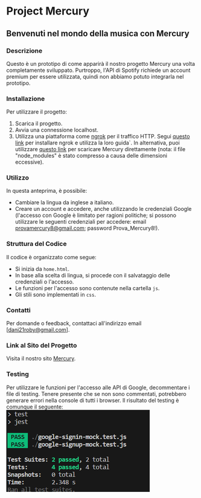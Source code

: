 # Project Mercury

## Benvenuti nel mondo della musica con Mercury

### Descrizione
Questo è un prototipo di come apparirà il nostro progetto Mercury una volta completamente sviluppato. Purtroppo, l'API di Spotify richiede un account premium per essere utilizzata, quindi non abbiamo potuto integrarla nel prototipo.

### Installazione
Per utilizzare il progetto:
1. Scarica il progetto.
2. Avvia una connessione localhost.
3. Utilizza una piattaforma come [ngrok](https://ngrok.com/) per il traffico HTTP. Segui [questo link](https://ngrok.com/download) per installare ngrok e utilizza la loro guida`. In alternativa, puoi utilizzare [questo link](link_a_Mercury) per scaricare Mercury direttamente (nota: il file "node_modules" è stato compresso a causa delle dimensioni eccessive).

### Utilizzo
In questa anteprima, è possibile:
- Cambiare la lingua da inglese a italiano.
- Creare un account e accedere, anche utilizzando le credenziali Google (l'accesso con Google è limitato per ragioni politiche; si possono utilizzare le seguenti credenziali per accedere: email provamercury8@gmail.com; password Prova_Mercury8!).

### Struttura del Codice
Il codice è organizzato come segue:
- Si inizia da `home.html`.
- In base alla scelta di lingua, si procede con il salvataggio delle credenziali o l'accesso.
- Le funzioni per l'accesso sono contenute nella cartella `js`.
- Gli stili sono implementati in `css`.

### Contatti
Per domande o feedback, contattaci all'indirizzo email [dani21roby@gmail.com].

### Link al Sito del Progetto
Visita il nostro sito [Mercury](link_al_sito_del_progetto).

### Testing
Per utilizzare le funzioni per l'accesso alle API di Google, decommentare i file di testing. Tenere presente che se non sono commentati, potrebbero generare errori nella console di tutti i browser. Il risultato del testing è comunque il seguente: 
![Testing](img/testing.png)
